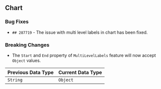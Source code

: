 ##  Chart

###    Bug Fixes

- `## 287719` - The issue with multi level labels in chart has been fixed.

###    Breaking Changes

- The `Start` and `End` property of `MultiLevelLabels` feature will now accept `Object` values.

| Previous Data Type | Current Data Type |
| ------------- | ------------- |
|  `String` | `Object` |
